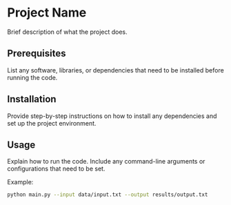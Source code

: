 # Project Name

Brief description of what the project does.

## Prerequisites

List any software, libraries, or dependencies that need to be installed before running the code.

## Installation

Provide step-by-step instructions on how to install any dependencies and set up the project environment.

## Usage

Explain how to run the code. Include any command-line arguments or configurations that need to be set.

Example:

```bash
python main.py --input data/input.txt --output results/output.txt
